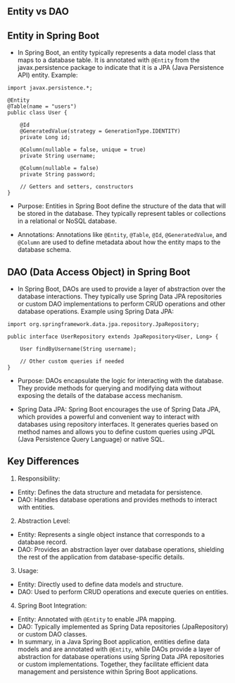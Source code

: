 ## Entity vs DAO
## Entity in Spring Boot
* In Spring Boot, an entity typically represents a data model class that maps to a database table. It is annotated with `@Entity` from the javax.persistence package to indicate that it is a JPA (Java Persistence API) entity. Example:
```
import javax.persistence.*;

@Entity
@Table(name = "users")
public class User {

    @Id
    @GeneratedValue(strategy = GenerationType.IDENTITY)
    private Long id;

    @Column(nullable = false, unique = true)
    private String username;

    @Column(nullable = false)
    private String password;

    // Getters and setters, constructors
}
```
* Purpose: Entities in Spring Boot define the structure of the data that will be stored in the database. They typically represent tables or collections in a relational or NoSQL database.

* Annotations: Annotations like `@Entity`, `@Table`, `@Id`, `@GeneratedValue`, and `@Column` are used to define metadata about how the entity maps to the database schema.

## DAO (Data Access Object) in Spring Boot
* In Spring Boot, DAOs are used to provide a layer of abstraction over the database interactions. They typically use Spring Data JPA repositories or custom DAO implementations to perform CRUD operations and other database operations. Example using Spring Data JPA:
```
import org.springframework.data.jpa.repository.JpaRepository;

public interface UserRepository extends JpaRepository<User, Long> {

    User findByUsername(String username);

    // Other custom queries if needed
}
```
* Purpose: DAOs encapsulate the logic for interacting with the database. They provide methods for querying and modifying data without exposing the details of the database access mechanism.

* Spring Data JPA: Spring Boot encourages the use of Spring Data JPA, which provides a powerful and convenient way to interact with databases using repository interfaces. It generates queries based on method names and allows you to define custom queries using JPQL (Java Persistence Query Language) or native SQL.  

## Key Differences
1. Responsibility:

* Entity: Defines the data structure and metadata for persistence.
* DAO: Handles database operations and provides methods to interact with entities.
2. Abstraction Level:

* Entity: Represents a single object instance that corresponds to a database record.
* DAO: Provides an abstraction layer over database operations, shielding the rest of the application from database-specific details.
3. Usage:

* Entity: Directly used to define data models and structure.
* DAO: Used to perform CRUD operations and execute queries on entities.
4. Spring Boot Integration:

* Entity: Annotated with `@Entity` to enable JPA mapping.
* DAO: Typically implemented as Spring Data repositories (JpaRepository) or custom DAO classes.
* In summary, in a Java Spring Boot application, entities define data models and are annotated with `@Entity`, while DAOs provide a layer of abstraction for database operations using Spring Data JPA repositories or custom implementations. Together, they facilitate efficient data management and persistence within Spring Boot applications.
